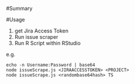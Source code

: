 #Summary

#Usage

1. get Jira Access Token
2. Run issue scraper
3. Run R Script within RStudio

e.g.
```
echo -n Username:Password | base64
node issueScrape.js <JIRAACCESSTOKEN> <PROJECT>
node issueScrape.js <randombase64hash> TS
```
